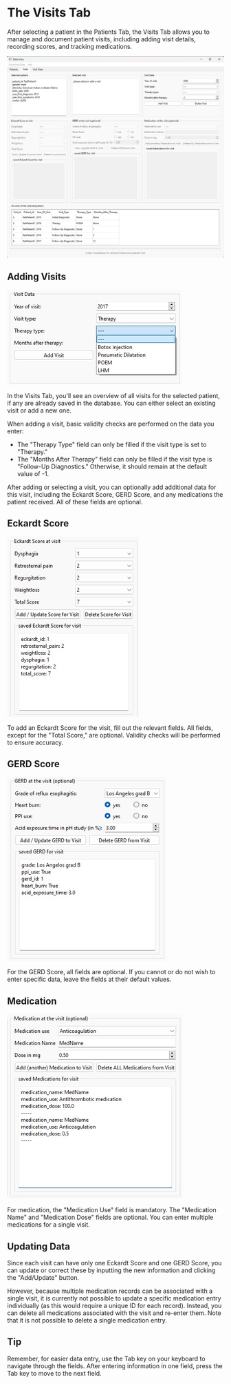 # The Visits Tab

After selecting a patient in the Patients Tab, the Visits Tab allows you to manage and document patient visits, including adding visit details, recording scores, and tracking medications.

![Visits_tab](manual_images/visits_tab.jpg)

## Adding Visits

![Visit_data](manual_images/visit_data.jpg)

In the Visits Tab, you'll see an overview of all visits for the selected patient, if any are already saved in the database. You can either select an existing visit or add a new one.

When adding a visit, basic validity checks are performed on the data you enter:

- The "Therapy Type" field can only be filled if the visit type is set to "Therapy."
- The "Months After Therapy" field can only be filled if the visit type is "Follow-Up Diagnostics." Otherwise, it should remain at the default value of -1.

After adding or selecting a visit, you can optionally add additional data for this visit, including the Eckardt Score, GERD Score, and any medications the patient received. All of these fields are optional.

## Eckardt Score

![Eckardt_Score](manual_images/eckardt_score.jpg)

To add an Eckardt Score for the visit, fill out the relevant fields. All fields, except for the "Total Score," are optional. Validity checks will be performed to ensure accuracy.

## GERD Score

![GERD_Score](manual_images/gerd_score.jpg)

For the GERD Score, all fields are optional. If you cannot or do not wish to enter specific data, leave the fields at their default values.

## Medication

![Medication](manual_images/medication.jpg)

For medication, the "Medication Use" field is mandatory. The "Medication Name" and "Medication Dose" fields are optional. You can enter multiple medications for a single visit.

## Updating Data

Since each visit can have only one Eckardt Score and one GERD Score, you can update or correct these by inputting the new information and clicking the "Add/Update" button. 

However, because multiple medication records can be associated with a single visit, it is currently not possible to update a specific medication entry individually (as this would require a unique ID for each record). Instead, you can delete all medications associated with the visit and re-enter them. Note that it is not possible to delete a single medication entry.

## Tip

Remember, for easier data entry, use the Tab key on your keyboard to navigate through the fields. After entering information in one field, press the Tab key to move to the next field.

